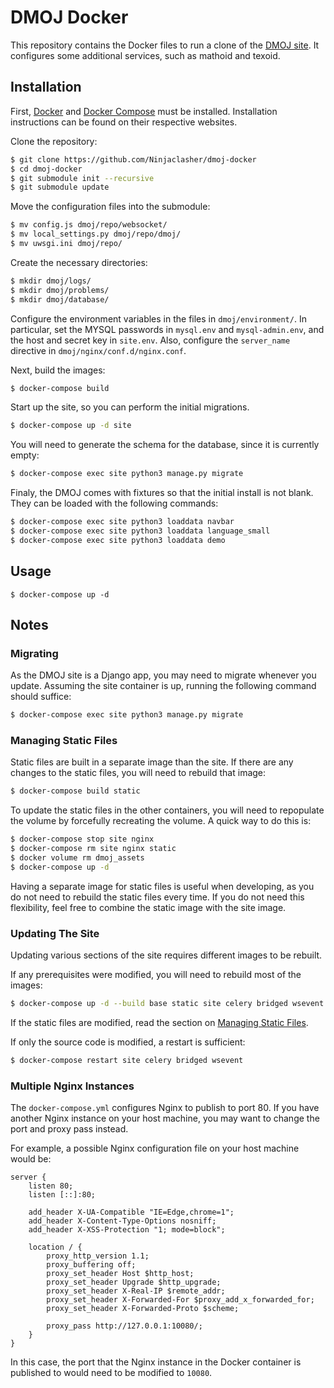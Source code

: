 # DMOJ Docker

This repository contains the Docker files to run a clone of the [DMOJ site](https://github.com/DMOJ/online-judge). It configures some additional services, such as mathoid and texoid.

## Installation

First, [Docker](https://www.docker.com/) and [Docker Compose](https://docs.docker.com/compose/) must be installed. Installation instructions can be found on their respective websites.

Clone the repository:
```sh
$ git clone https://github.com/Ninjaclasher/dmoj-docker
$ cd dmoj-docker
$ git submodule init --recursive
$ git submodule update
```

Move the configuration files into the submodule:
```sh
$ mv config.js dmoj/repo/websocket/
$ mv local_settings.py dmoj/repo/dmoj/
$ mv uwsgi.ini dmoj/repo/
```

Create the necessary directories:
```sh
$ mkdir dmoj/logs/
$ mkdir dmoj/problems/
$ mkdir dmoj/database/
```

Configure the environment variables in the files in `dmoj/environment/`. In particular, set the MYSQL passwords in `mysql.env` and `mysql-admin.env`, and the host and secret key in `site.env`. Also, configure the `server_name` directive in `dmoj/nginx/conf.d/nginx.conf`.

Next, build the images:
```sh
$ docker-compose build
```

Start up the site, so you can perform the initial migrations.
```sh
$ docker-compose up -d site
```

You will need to generate the schema for the database, since it is currently empty:
```sh
$ docker-compose exec site python3 manage.py migrate
```

Finaly, the DMOJ comes with fixtures so that the initial install is not blank. They can be loaded with the following commands:
```sh
$ docker-compose exec site python3 loaddata navbar
$ docker-compose exec site python3 loaddata language_small
$ docker-compose exec site python3 loaddata demo
```

## Usage
```
$ docker-compose up -d
```

## Notes

### Migrating
As the DMOJ site is a Django app, you may need to migrate whenever you update. Assuming the site container is up, running the following command should suffice:
```sh
$ docker-compose exec site python3 manage.py migrate
```

### Managing Static Files
Static files are built in a separate image than the site. If there are any changes to the static files, you will need to rebuild that image:
```sh
$ docker-compose build static
```

To update the static files in the other containers, you will need to repopulate the volume by forcefully recreating the volume. A quick way to do this is:
```sh
$ docker-compose stop site nginx
$ docker-compose rm site nginx static
$ docker volume rm dmoj_assets
$ docker-compose up -d
```

Having a separate image for static files is useful when developing, as you do not need to rebuild the static files every time. If you do not need this flexibility, feel free to combine the static image with the site image.

### Updating The Site
Updating various sections of the site requires different images to be rebuilt.

If any prerequisites were modified, you will need to rebuild most of the images:
```sh
$ docker-compose up -d --build base static site celery bridged wsevent
```
If the static files are modified, read the section on [Managing Static Files](#managing-static-files).

If only the source code is modified, a restart is sufficient:
```sh
$ docker-compose restart site celery bridged wsevent
```

### Multiple Nginx Instances

The `docker-compose.yml` configures Nginx to publish to port 80. If you have another Nginx instance on your host machine, you may want to change the port and proxy pass instead.

For example, a possible Nginx configuration file on your host machine would be:
```
server {
    listen 80;
    listen [::]:80;

    add_header X-UA-Compatible "IE=Edge,chrome=1";
    add_header X-Content-Type-Options nosniff;
    add_header X-XSS-Protection "1; mode=block";

    location / {
        proxy_http_version 1.1;
        proxy_buffering off;
        proxy_set_header Host $http_host;
        proxy_set_header Upgrade $http_upgrade;
        proxy_set_header X-Real-IP $remote_addr;
        proxy_set_header X-Forwarded-For $proxy_add_x_forwarded_for;
        proxy_set_header X-Forwarded-Proto $scheme;

        proxy_pass http://127.0.0.1:10080/;
    }
}
```

In this case, the port that the Nginx instance in the Docker container is published to would need to be modified to `10080`.
